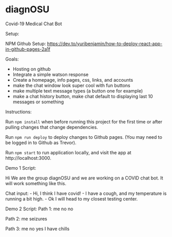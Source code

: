 # diagnOSU
Covid-19 Medical Chat Bot

Setup:

NPM Github Setup:
https://dev.to/yuribenjamin/how-to-deploy-react-app-in-github-pages-2a1f

Goals:
- Hosting on github
- Integrate a simple watson response
- Create a homepage, info pages, css, links, and accounts
- make the chat window look super cool with fun buttons
- make multiple text message types (a button one for example)
- make a chat history button, make chat default to displaying last 10 messages or something

Instructions:

Run `npm install` when before running this project for the first time or after pulling changes that change dependencies.

Run `npm run deploy` to deploy changes to Github pages. (You may need to be logged in to Github as Trevor).

Run `npm start` to run application locally, and visit the app at http://localhost:3000.

Demo 1 Script:

  Hi We are the group diagnOSU and we are working on a COVID chat bot. It will work something like this.

  Chat input:
    - Hi, I think I have covid!
    - I have a cough, and my temperature is running a bit high.
    - Ok I will head to my closest testing center.
    
    
    
Demo 2 Script:
  Path 1:
    me
    no
    no
    
  Path 2:
    me
    seizures
    
  Path 3:
    me
    no
    yes I have chills
